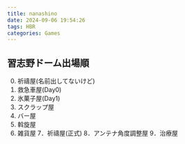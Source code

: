 ```yaml
---
title: nanashino
date: 2024-09-06 19:54:26
tags: HBR
categories: Games
---
```


## 習志野ドーム出場順

0. 祈禱屋(名前出してないけど)
1. 救急車屋(Day0)
2. 氷菓子屋(Day1)
3. スクラップ屋
4. バー屋
5. 斡旋屋
6. 雑貨屋
   7．祈禱屋(正式)
   8．アンテナ角度調整屋
   9．治療屋

